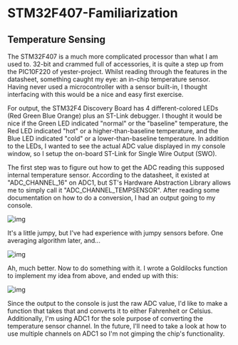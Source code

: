 # STM32F407-Familiarization

## Temperature Sensing

The STM32F407 is a much more complicated processor than what I am used to. 32-bit and crammed full of accessories, it is quite a step up from the PIC10F220 of yester-project. Whilst reading through the features in the datasheet, something caught my eye: an in-chip temperature sensor. Having never used a microcontroller with a sensor built-in, I thought interfacing with this would be a nice and easy first exercise.

For output, the STM32F4 Discovery Board has 4 different-colored LEDs (Red Green Blue Orange) plus an ST-Link debugger. I thought it would be nice if the Green LED indicated "normal" or the "baseline" temperature, the Red LED indicated "hot" or a higher-than-baseline temperature, and the Blue LED indicated "cold" or a lower-than-baseline temperature. In addition to the LEDs, I wanted to see the actual ADC value displayed in my console window, so I setup the on-board ST-Link for Single Wire Output (SWO).

The first step was to figure out how to get the ADC reading this supposed internal temperature sensor. According to the datasheet, it existed at "ADC_CHANNEL_16" on ADC1, but ST's Hardware Abstraction Library allows me to simply call it "ADC_CHANNEL_TEMPSENSOR". After reading some documentation on how to do a conversion, I had an output going to my console.

![img](https://i.imgur.com/mZPv2gv.png)

It's a little jumpy, but I've had experience with jumpy sensors before. One averaging algorithm later, and...

![img](https://i.imgur.com/6U67eoK.png)

Ah, much better. Now to do something with it. I wrote a Goldilocks function to implement my idea from above, and ended up with this:

![img](https://i.imgur.com/yt0Gckk.gifv)

Since the output to the console is just the raw ADC value, I'd like to make a function that takes that and converts it to either Fahrenheit or Celsius. Additionally, I'm using ADC1 for the sole purpose of converting the temperature sensor channel. In the future, I'll need to take a look at how to use multiple channels on ADC1 so I'm not gimping the chip's functionality.